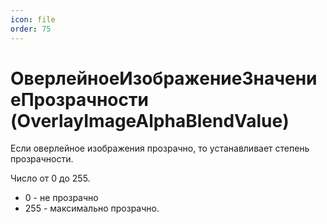 ```yaml
---
icon: file
order: 75
---
```


# ОверлейноеИзображениеЗначениеПрозрачности (OverlayImageAlphaBlendValue)

Если оверлейное изображения прозрачно, то устанавливает степень прозрачности.
  
Число от 0 до 255.  
* 0 - не прозрачно 
* 255 - максимально прозрачно.

